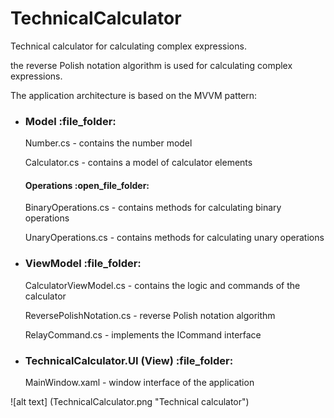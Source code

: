 # TechnicalCalculator
<p>Technical calculator for calculating complex expressions.</p>
<p>the reverse Polish notation algorithm is used for calculating complex expressions.</p>
<p>The application architecture is based on the MVVM pattern:</p>
  <ul>
    <li><h3>Model :file_folder:</h3>
    <p>Number.cs - contains the number model</p>
    <p>Calculator.cs - contains a model of calculator elements</p>
    <p><h4>Operations :open_file_folder:</h4></p>
    <p>BinaryOperations.cs - contains methods for calculating binary operations</p>
    <p>UnaryOperations.cs - contains methods for calculating unary operations</p>
    </li>
    <li><h3>ViewModel :file_folder:</h3>
    <p>CalculatorViewModel.cs - contains the logic and commands of the calculator</p>
    <p>ReversePolishNotation.cs - reverse Polish notation algorithm
    <p>RelayCommand.cs - implements the ICommand interface</p></li>
    <li><h3>TechnicalCalculator.UI (View) :file_folder:</h3>
    <p>MainWindow.xaml - window interface of the application</p></li>
  </ul>
![alt text] (TechnicalCalculator.png "Technical calculator")
